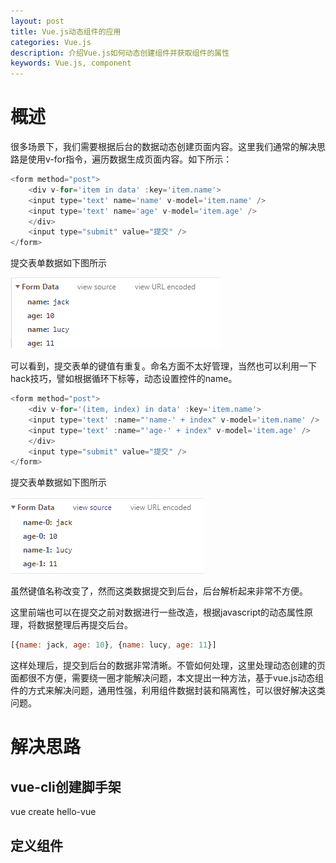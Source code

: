 ```yaml
---
layout: post
title: Vue.js动态组件的应用
categories: Vue.js
description: 介绍Vue.js如何动态创建组件并获取组件的属性
keywords: Vue.js, component
---
```


# 概述
很多场景下，我们需要根据后台的数据动态创建页面内容。这里我们通常的解决思路是使用v-for指令，遍历数据生成页面内容。如下所示：

```javascript
<form method="post">
    <div v-for='item in data' :key='item.name'>
    <input type='text' name='name' v-model='item.name' />
    <input type='text' name='age' v-model='item.age' />
    </div>
    <input type="submit" value="提交" />
</form>
```

提交表单数据如下图所示

![](/images/posts/vue-dynamic-component/post.png)

可以看到，提交表单的键值有重复。命名方面不太好管理，当然也可以利用一下hack技巧，譬如根据循环下标等，动态设置控件的name。

```javascript
<form method="post">
    <div v-for='(item, index) in data' :key='item.name'>
    <input type='text' :name="'name-' + index" v-model='item.name' />
    <input type='text' :name="'age-' + index" v-model='item.age' />
    </div>
    <input type="submit" value="提交" />
</form>
```

提交表单数据如下图所示

![](/images/posts/vue-dynamic-component/post2.png)

虽然键值名称改变了，然而这类数据提交到后台，后台解析起来非常不方便。

这里前端也可以在提交之前对数据进行一些改造，根据javascript的动态属性原理，将数据整理后再提交后台。

```javascript
[{name: jack, age: 10}, {name: lucy, age: 11}]
```

这样处理后，提交到后台的数据非常清晰。不管如何处理，这里处理动态创建的页面都很不方便，需要绕一圈才能解决问题，本文提出一种方法，基于vue.js动态组件的方式来解决问题，通用性强，利用组件数据封装和隔离性，可以很好解决这类问题。

# 解决思路

## vue-cli创建脚手架
vue create hello-vue

## 定义组件
